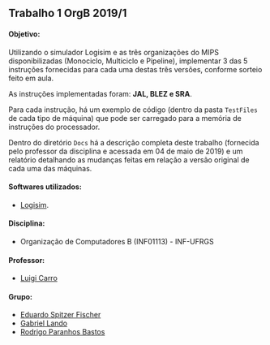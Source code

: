Trabalho 1 OrgB 2019/1
-------------------------

#### Objetivo:
Utilizando o simulador Logisim e as três organizações do MIPS disponibilizadas (Monociclo, Multiciclo e Pipeline), implementar 3 das 5 instruções fornecidas para cada uma destas três versões, conforme sorteio feito em aula.

As instruções implementadas foram: **JAL, BLEZ e SRA**.

Para cada instrução, há um exemplo de código (dentro da pasta ```TestFiles``` de cada tipo de máquina) que pode ser carregado para a memória de instruções do processador.

Dentro do diretório ```Docs``` há a descrição completa deste trabalho (fornecida pelo professor da disciplina e acessada em 04 de maio de 2019) e um relatório detalhando as mudanças feitas em relação a versão original de cada uma das máquinas.


#### Softwares utilizados:
- [Logisim](https://sourceforge.net/projects/circuit/).

#### Disciplina:
- Organização de Computadores B (INF01113) - INF-UFRGS

#### Professor:
- [Luigi Carro](http://www.inf.ufrgs.br/~carro/)

#### Grupo:

- [Eduardo Spitzer Fischer](https://github.com/eduardofischer/)
- [Gabriel Lando](https://github.com/gabriel-lando/)
- [Rodrigo Paranhos Bastos](https://github.com/ropbastos/)
